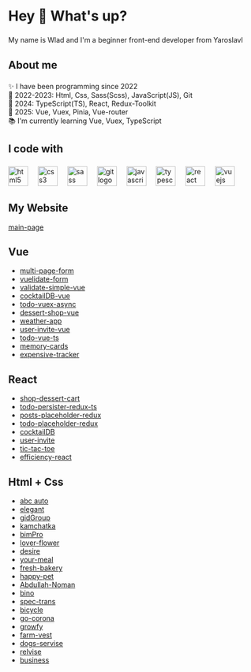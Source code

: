 <h1 align="left">Hey 👋 What's up?</h1>

###

<p align="left">My name is Wlad and I'm a beginner front-end developer from Yaroslavl</p>

###

<h2 align="left">About me</h2>

###

<p align="left">
✨ I have been programming since 2022
<br>
🎯 2022-2023: Html, Css, Sass(Scss), JavaScript(JS), Git
<br>
🎯 2024: TypeScript(TS), React, Redux-Toolkit
<br>
🎯 2025: Vue, Vuex, Pinia, Vue-router
<br>
📚 I'm currently learning Vue, Vuex, TypeScript
</p>

###

<h2 align="left">I code with</h2>

###

<div align="left">
  <img src="https://cdn.jsdelivr.net/gh/devicons/devicon/icons/html5/html5-original.svg" height="40" alt="html5 logo"  />
  <img width="12" />
  <img src="https://cdn.jsdelivr.net/gh/devicons/devicon/icons/css3/css3-original.svg" height="40" alt="css3 logo"  />
  <img width="12" />
  <img src="https://cdn.jsdelivr.net/gh/devicons/devicon/icons/sass/sass-original.svg" height="40" alt="sass logo"  />
  <img width="12" />
  <img src="https://cdn.jsdelivr.net/gh/devicons/devicon/icons/git/git-original.svg" height="40" alt="git logo"  />
  <img width="12" />
  <img src="https://cdn.jsdelivr.net/gh/devicons/devicon/icons/javascript/javascript-original.svg" height="40" alt="javascript logo"  />
  <img width="12" />
  <img src="https://cdn.jsdelivr.net/gh/devicons/devicon/icons/typescript/typescript-original.svg" height="40" alt="typescript logo"  />
  <img width="12" />
  <img src="https://cdn.jsdelivr.net/gh/devicons/devicon/icons/react/react-original.svg" height="40" alt="react logo"  />
  <img width="12" />
  <img src="https://cdn.jsdelivr.net/gh/devicons/devicon/icons/vuejs/vuejs-original.svg" height="40" alt="vuejs logo"  />
</div>

###

<h2 align="left">My Website</h2>

[main-page](https://wlad199.github.io/main-page/dist/index.html)

## Vue

- [multi-page-form](https://wlad199.github.io/multi-page-form/)
- [vuelidate-form](https://wlad199.github.io/vuelidate-form/)
- [validate-simple-vue](https://wlad199.github.io/validate-simple-vue/)
- [cocktailDB-vue](https://wlad199.github.io/CocktailDB-vue/)
- [todo-vuex-async](https://wlad199.github.io/todo-vuex-async/)
- [dessert-shop-vue](https://wlad199.github.io/dessert-shop-vue/)
- [weather-app](https://wlad199.github.io/weather-app/)
- [user-invite-vue](https://wlad199.github.io/user-invite-vue/)
- [todo-vue-ts](https://wlad199.github.io/todo-vue-ts/)
- [memory-cards](https://wlad199.github.io/memory-cards/)
- [expensive-tracker](https://wlad199.github.io/expensive-tracker/)


## React

- [shop-dessert-cart](https://wlad199.github.io/shop-dessert-cart/build/index.html)
- [todo-persister-redux-ts](https://wlad199.github.io/todo-persister-redux-ts/build/index.html)
- [posts-placeholder-redux](https://wlad199.github.io/posts-placeholder-redux/build/index.html)
- [todo-placeholder-redux](https://wlad199.github.io/Todo-Placeholder-Redux/build/index.html)
- [cocktailDB](https://wlad199.github.io/CocktailDB/)
- [user-invite](https://wlad199.github.io/user-invite/)
- [tic-tac-toe](https://wlad199.github.io/tic-tac-toe/)
- [efficiency-react](https://wlad199.github.io/Efficiency-React/)


## Html + Css

- [abc auto](https://wlad199.github.io/Abc-Auto_05.09.25/)
- [elegant](https://wlad199.github.io/Elegant_07.01.24/)
- [gidGroup](https://wlad199.github.io/GidGroup_15.11.23/)
- [kamchatka](https://wlad199.github.io/Kamchatka_01.10.23/)
- [bimPro](https://wlad199.github.io/BimPro_16.08.2023/)
- [lover-flower](https://wlad199.github.io/Lover-Flower_07.07.23/)
- [desire](https://wlad199.github.io/Desire_07.06.23/)
- [your-meal](https://wlad199.github.io/YourMeal_17.06.2023/)
- [fresh-bakery](https://wlad199.github.io/Fresh-Bakery_18.05.23/)
- [happy-pet](https://wlad199.github.io/Happy-Pet_10.05.23/)
- [Abdullah-Noman](https://wlad199.github.io/Abdullah-Noman_09.04.23/)
- [bino](https://wlad199.github.io/BINO_20.04.23/)
- [spec-trans](https://wlad199.github.io/SpecTrans_27.04.23/)
- [bicycle](https://wlad199.github.io/Project__20-Bikes_07.13/)
- [go-corona](https://wlad199.github.io/Project__13-GoCorona_01.17/home.html)
- [growfy](https://wlad199.github.io/Growfy_18.03.23/)
- [farm-vest](https://wlad199.github.io/FarmVest_14.03.23/)
- [dogs-servise](https://wlad199.github.io/Project__16-Dog-Service_4.16/)
- [relvise](https://wlad199.github.io/Project__15-Relvise_3.16/)
- [business](https://wlad199.github.io/Project__14-Business_2.19/)
